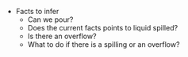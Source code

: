- Facts to infer
    - Can we pour?
    - Does the current facts points to liquid spilled?
    - Is there an overflow?
    - What to do if there is a spilling or an overflow?